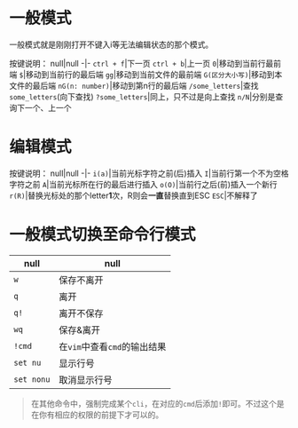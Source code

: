 # 一般模式
一般模式就是刚刚打开不键入i等无法编辑状态的那个模式。

按键说明：
null|null
-|-
`ctrl + f`|下一页
`ctrl + b`|上一页
`0`|移动到当前行最前端
`$`|移动到当前行的最后端
`gg`|移动到当前文件的最前端
`G(区分大小写)`|移动到本文件的最后端
`nG(n: number)`|移动到第n行的最后端
`/some_letters`|查找`some_letters`(向下查找)
`?some_letters`|同上，只不过是向上查找
`n/N`|分别是查询下一个、上一个

# 编辑模式
按键说明：
null|null
-|-
`i(a)`|当前光标字符之前(后)插入
`I`|当前行第一个不为空格字符之前
`A`|当前光标所在行的最后进行插入
`o(O)`|当前行之后(前)插入一个新行
`r(R)`|替换光标处的那个letter**1**次，R则会**一直**替换直到ESC
`ESC`|不解释了

# 一般模式切换至命令行模式
null|null
-|-
`w`|保存不离开
`q`|离开
`q!`|离开不保存
`wq`|保存&离开
`!cmd`|在`vim`中查看`cmd`的输出结果
`set nu`|显示行号
`set nonu`|取消显示行号

> 在其他命令中，强制完成某个`cli`，在对应的`cmd`后添加`!`即可。不过这个是在你有相应的权限的前提下才可以的。